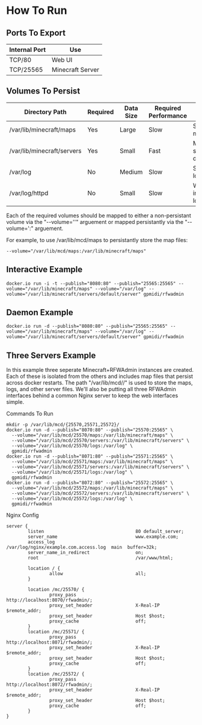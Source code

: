 How To Run
=========

Ports To Export
---------------
Internal Port | Use
--------------|-----------------
TCP/80        | Web UI
TCP/25565     | Minecraft Server

Volumes To Persist
------------------
Directory Path                            | Required | Data Size  | Required Performance | Use
------------------------------------------|----------|------------|----------------------|---------------------------
/var/lib/minecraft/maps                   | Yes      | Large      | Slow                 | Saved map files
/var/lib/minecraft/servers                | Yes      | Small      | Fast                 | Minecraft server directory
/var/log                                  | No       | Medium     | Slow                 | System log files
/var/log/httpd                            | No       | Small      | Slow                 | Web interface log files

Each of the required volumes should be mapped to either a non-persistant volume
via the "--volume='<Volume Path>'" arguement or mapped persistantly via the
"--volume='<Real Path>:<Volume Path>" arguement.

For example, to use /var/lib/mcd/maps to persistantly store the map files:
```
--volume="/var/lib/mcd/maps:/var/lib/minecraft/maps"
```

Interactive Example
-------------------
```
docker.io run -i -t --publish="8080:80" --publish="25565:25565" --volume="/var/lib/minecraft/maps" --volume="/var/log" --volume="/var/lib/minecraft/servers/default/server" gpmidi/rfwadmin
```

Daemon Example
--------------
```
docker.io run -d --publish="8080:80" --publish="25565:25565" --volume="/var/lib/minecraft/maps" --volume="/var/log" --volume="/var/lib/minecraft/servers/default/server" gpmidi/rfwadmin
```

Three Servers Example
---------------------
In this example three seperate Minecraft+RFWAdmin instances are created. Each
of these is isolated from the others and includes map files that persist across
docker restarts. The path "/var/lib/mcd/<server port number>/" is used to store
the maps, logs, and other server files. We'll also be putting all three RFWAdmin
interfaces behind a common Nginx server to keep the web interfaces simple.

Commands To Run
```
mkdir -p /var/lib/mcd/{25570,25571,25572}/
docker.io run -d --publish="8070:80" --publish="25570:25565" \
  --volume="/var/lib/mcd/25570/maps:/var/lib/minecraft/maps" \
  --volume="/var/lib/mcd/25570/servers:/var/lib/minecraft/servers" \
  --volume="/var/lib/mcd/25570/logs:/var/log" \
  gpmidi/rfwadmin
docker.io run -d --publish="8071:80" --publish="25571:25565" \
  --volume="/var/lib/mcd/25571/maps:/var/lib/minecraft/maps" \
  --volume="/var/lib/mcd/25571/servers:/var/lib/minecraft/servers" \
  --volume="/var/lib/mcd/25571/logs:/var/log" \
  gpmidi/rfwadmin
docker.io run -d --publish="8072:80" --publish="25572:25565" \
  --volume="/var/lib/mcd/25572/maps:/var/lib/minecraft/maps" \
  --volume="/var/lib/mcd/25572/servers:/var/lib/minecraft/servers" \
  --volume="/var/lib/mcd/25572/logs:/var/log" \
  gpmidi/rfwadmin
```

Nginx Config
```
server {
        listen                                  80 default_server;
        server_name                             www.example.com;
        access_log                              /var/log/nginx/example.com.access.log  main  buffer=32k;
        server_name_in_redirect                 on;
        root                                    /var/www/html;

        location / {
                allow                           all;
        }

        location /mc/25570/ {
                proxy_pass                      http://localhost:8070/rfwadmin/;
                proxy_set_header                X-Real-IP  $remote_addr;
                proxy_set_header                Host $host;
                proxy_cache                     off;
        }
        location /mc/25571/ {
                proxy_pass                      http://localhost:8071/rfwadmin/;
                proxy_set_header                X-Real-IP  $remote_addr;
                proxy_set_header                Host $host;
                proxy_cache                     off;
        }
        location /mc/25572/ {
                proxy_pass                      http://localhost:8072/rfwadmin/;
                proxy_set_header                X-Real-IP  $remote_addr;
                proxy_set_header                Host $host;
                proxy_cache                     off;
        }
}
```
